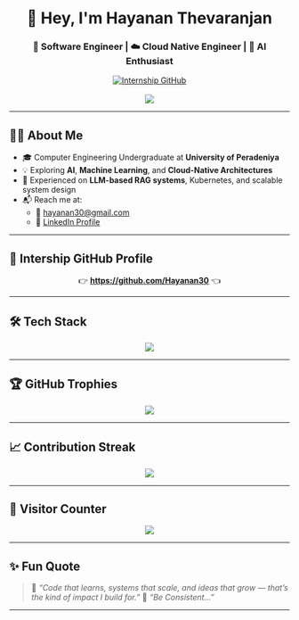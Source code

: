 <h1 align="center">👋 Hey, I'm Hayanan Thevaranjan</h1>
<h3 align="center">🚀 Software Engineer | ☁️ Cloud Native Engineer | 🤖 AI Enthusiast</h3>

<p align="center">
  <a href="https://github.com/Hayanan30">
    <img src="https://img.shields.io/badge/Visit%20My%20Internship%20GitHub%20Profile-%F0%9F%94%97-blue?style=for-the-badge&logo=github" alt="Internship GitHub"/>
  </a>
  <br/><br/>
  <img src="https://readme-typing-svg.demolab.com?font=Fira+Code&size=22&pause=1000&color=58A6FF&center=true&width=600&lines=Undergraduate+%40+University+of+Peradeniya;AI+%2F+ML+Explorer;Cloud+Native+DevOps+Learner;RAG+%7C+LLMs+%7C+%7C+Kubernetes" />
</p>

---

## 🧑‍💻 About Me

- 🎓 Computer Engineering Undergraduate at **University of Peradeniya**
- 💡 Exploring **AI**, **Machine Learning**, and **Cloud-Native Architectures**
- 🧠 Experienced on **LLM-based RAG systems**, Kubernetes, and scalable system design
- 📬 Reach me at:
  - 📧 [hayanan30@gmail.com](mailto:hayanan30@gmail.com)
  - 💼 [LinkedIn Profile](https://www.linkedin.com/in/hayanan-thevaranjan)

---

## 🔗 Intership GitHub Profile

<p align="center">
  👉 <a href="https://github.com/Hayanan30"><strong>https://github.com/Hayanan30</strong></a> 👈  
</p>

---

## 🛠️ Tech Stack

<p align="center">
  <img src="https://skillicons.dev/icons?i=python,java,go,javascript,react,nextjs,nodejs,docker,kubernetes,terraform,aws,bash,git,github,vscode,androidstudio" />
</p>

---


## 🏆 GitHub Trophies

<p align="center">
  <img src="https://github-profile-trophy.vercel.app/?username=Hayanan30&theme=radical&no-frame=true&no-bg=true&margin-w=10" />
</p>

---

## 📈 Contribution Streak

<p align="center">
  <img src="https://streak-stats.demolab.com?user=Hayanan30&theme=tokyonight&hide_border=true" />
</p>

---

## 🔢 Visitor Counter

<p align="center">
  <img src="https://komarev.com/ghpvc/?username=HayananT&label=Profile%20views&color=blueviolet&style=flat-square" />
</p>

---

## ✨ Fun Quote

> 💬 *“Code that learns, systems that scale, and ideas that grow — that’s the kind of impact I build for.”*
> 💬 *“Be Consistent...”*

---
